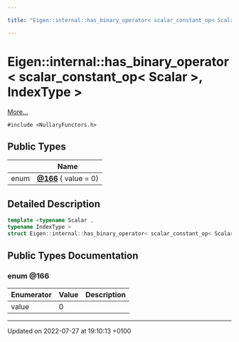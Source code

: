 ```yaml
---

title: "Eigen::internal::has_binary_operator< scalar_constant_op< Scalar >, IndexType >"

---
```


# Eigen::internal::has_binary_operator< scalar_constant_op< Scalar >, IndexType >



 [More...](#detailed-description)


`#include <NullaryFunctors.h>`

## Public Types

|                | Name           |
| -------------- | -------------- |
| enum| **[@166](http://example.org/classes/structeigen_1_1internal_1_1has__binary__operator_3_01scalar__constant__op_3_01scalar_01_4_00_01indextype_01_4/#enum-@166)** { value = 0} |

## Detailed Description

```cpp
template <typename Scalar ,
typename IndexType >
struct Eigen::internal::has_binary_operator< scalar_constant_op< Scalar >, IndexType >;
```

## Public Types Documentation

### enum @166

| Enumerator | Value | Description |
| ---------- | ----- | ----------- |
| value | 0|   |




-------------------------------

Updated on 2022-07-27 at 19:10:13 +0100